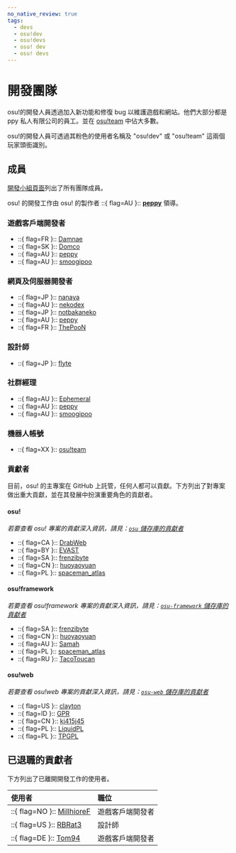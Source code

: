 ```yaml
---
no_native_review: true
tags:
  - devs
  - osu!dev
  - osu!devs
  - osu! dev
  - osu! devs
---
```


# 開發團隊

osu!的開發人員透過加入新功能和修復 bug 以維護遊戲和網站。他們大部分都是 ppy 私人有限公司的員工。並在 [osu!team](/wiki/People/osu!_team) 中佔大多數。

osu!的開發人員可透過其粉色的使用者名稱及 "osu!dev" 或  "osu!team" 這兩個玩家頭銜識別。

## 成員

[開發小組頁面](https://osu.ppy.sh/groups/11)列出了所有團隊成員。

osu! 的開發工作由 osu! 的製作者 ::{ flag=AU }:: **[peppy](https://osu.ppy.sh/users/2)** 領導。

### 遊戲客戶端開發者

- ::{ flag=FR }:: [Damnae](https://osu.ppy.sh/users/989377)
- ::{ flag=SK }:: [Domco](https://osu.ppy.sh/users/3562660)
- ::{ flag=AU }:: [peppy](https://osu.ppy.sh/users/2)
- ::{ flag=AU }:: [smoogipoo](https://osu.ppy.sh/users/1040328)

### 網頁及伺服器開發者

- ::{ flag=JP }:: [nanaya](https://osu.ppy.sh/users/2387883)
- ::{ flag=AU }:: [nekodex](https://osu.ppy.sh/users/102)
- ::{ flag=JP }:: [notbakaneko](https://osu.ppy.sh/users/10751776)
- ::{ flag=AU }:: [peppy](https://osu.ppy.sh/users/2)
- ::{ flag=FR }:: [ThePooN](https://osu.ppy.sh/users/718454)

### 設計師

- ::{ flag=JP }:: [flyte](https://osu.ppy.sh/users/3103765)

### 社群經理

- ::{ flag=AU }:: [Ephemeral](https://osu.ppy.sh/users/102335)
- ::{ flag=AU }:: [peppy](https://osu.ppy.sh/users/2)
- ::{ flag=AU }:: [smoogipoo](https://osu.ppy.sh/users/1040328)

### 機器人帳號

- ::{ flag=XX }:: [osu!team](https://osu.ppy.sh/users/4341397)

### 貢獻者

目前，osu! 的主專案在 GitHub 上託管，任何人都可以貢獻。下方列出了對專案做出重大貢獻，並在其發展中扮演重要角色的貢獻者。

#### osu!

*若要查看 osu! 專案的貢獻深入資訊，請見：[`osu` 儲存庫的貢獻者](https://github.com/ppy/osu/graphs/contributors)*

- ::{ flag=CA }:: [DrabWeb](https://osu.ppy.sh/users/6946022)
- ::{ flag=BY }:: [EVAST](https://osu.ppy.sh/users/8195163)
- ::{ flag=SA }:: [frenzibyte](https://osu.ppy.sh/users/14210502)
- ::{ flag=CN }:: [huoyaoyuan](https://osu.ppy.sh/users/2428732)
- ::{ flag=PL }:: [spaceman\_atlas](https://osu.ppy.sh/users/3035836)

#### osu!framework

*若要查看 osu!framework 專案的貢獻深入資訊，請見：[`osu-framework` 儲存庫的貢獻者](https://github.com/ppy/osu-framework/graphs/contributors)*

- ::{ flag=SA }:: [frenzibyte](https://osu.ppy.sh/users/14210502)
- ::{ flag=CN }:: [huoyaoyuan](https://osu.ppy.sh/users/2428732)
- ::{ flag=AU }:: [Samah](https://osu.ppy.sh/users/343490)
- ::{ flag=PL }:: [spaceman\_atlas](https://osu.ppy.sh/users/3035836)
- ::{ flag=RU }:: [TacoToucan](https://osu.ppy.sh/users/1326350)

#### osu!web

*若要查看 osu!web 專案的貢獻深入資訊，請見：[`osu-web` 儲存庫的貢獻者](https://github.com/ppy/osu-web/graphs/contributors)*

- ::{ flag=US }:: [clayton](https://osu.ppy.sh/users/3666350)
- ::{ flag=ID }:: [GPR](https://osu.ppy.sh/users/10721349)
- ::{ flag=CN }:: [kj415j45](https://osu.ppy.sh/users/9367540)
- ::{ flag=PL }:: [LiquidPL](https://osu.ppy.sh/users/5044384)
- ::{ flag=PL }:: [TPGPL](https://osu.ppy.sh/users/3944705)

## 已退職的貢獻者

下方列出了已離開開發工作的使用者。

| 使用者 | 職位 |
| :-- | :-- |
| ::{ flag=NO }:: [MillhioreF](https://osu.ppy.sh/users/941094) | 遊戲客戶端開發者 |
| ::{ flag=US }:: [RBRat3](https://osu.ppy.sh/users/307202) | 設計師 |
| ::{ flag=DE }:: [Tom94](https://osu.ppy.sh/users/1857058) | 遊戲客戶端開發者 |
